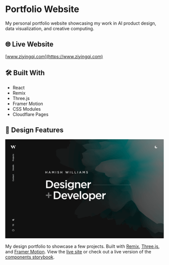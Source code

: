 # Portfolio Website

My personal portfolio website showcasing my work in AI product design, data visualization, and creative computing.

## 🌐 Live Website

[www.ziyingqi.com](https://www.ziyingqi.com)

## 🛠 Built With

- React
- Remix
- Three.js
- Framer Motion
- CSS Modules
- Cloudflare Pages

## 🎨 Design Features

[![Site preview](/public/site-preview.png)](https://www.ziyingqi.co)

My design portfolio to showcase a few projects. Built with [Remix](https://remix.run/), [Three.js](https://threejs.org/), and [Framer Motion](https://www.framer.com/motion/). View the [live site](https://hamishw.com) or check out a live version of the [components storybook](https://storybook.hamishw.com).